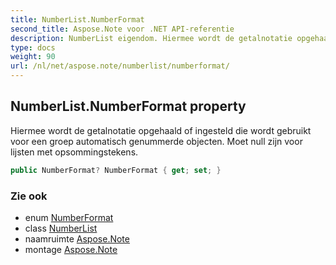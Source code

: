 ```yaml
---
title: NumberList.NumberFormat
second_title: Aspose.Note voor .NET API-referentie
description: NumberList eigendom. Hiermee wordt de getalnotatie opgehaald of ingesteld die wordt gebruikt voor een groep automatisch genummerde objecten. Moet null zijn voor lijsten met opsommingstekens.
type: docs
weight: 90
url: /nl/net/aspose.note/numberlist/numberformat/
---
```

## NumberList.NumberFormat property

Hiermee wordt de getalnotatie opgehaald of ingesteld die wordt gebruikt voor een groep automatisch genummerde objecten. Moet null zijn voor lijsten met opsommingstekens.

```csharp
public NumberFormat? NumberFormat { get; set; }
```

### Zie ook

* enum [NumberFormat](../../numberformat/)
* class [NumberList](../)
* naamruimte [Aspose.Note](../../numberlist/)
* montage [Aspose.Note](../../../)


